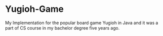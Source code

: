 # Yugioh-Game
My Implementation for the popular board game Yugioh in Java and it was a part of CS course in my bachelor degree five years ago.
